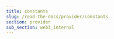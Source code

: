 ```yaml
---
title: constants
slug: /read-the-docs/provider/constants
section: provider
sub_section: web3_internal
---
```

